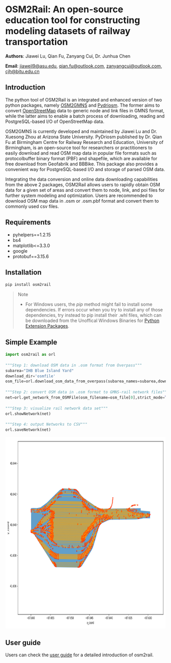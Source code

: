 # OSM2Rail: An open-source education tool for constructing modeling datasets of railway transportation
**Authors**: Jiawei Lu, Qian Fu, Zanyang Cui, Dr. Junhua Chen

**Email**: jiaweil9@asu.edu, qian.fu@outlook.com, zanyangcui@outlook.com, cjh@bjtu.edu.cn
## Introduction
The python tool of OSM2Rail is an integrated and enhanced version of two python packages, namely [OSM2GMNS](https://pypi.org/project/osm2gmns/) and [Pydriosm](https://pypi.org/project/pydriosm/). The former aims to convert [OpenStreetMap](https://www.openstreetmap.org/) data to generic node and link files in GMNS format, while the latter aims to enable a batch process of downloading, reading and PostgreSQL-based I/O of OpenStreetMap data.

OSM2GMNS is currently developed and maintained by Jiawei Lu and Dr. Xuesong Zhou at Arizona State University. PyDriosm published by Dr. Qian Fu at Birmingham Centre for Railway Research and Education, University of Birmingham, is an open-source tool for researchers or practitioners to easily download and read OSM map data in popular file formats such as protocolbuffer binary format (PBF) and shapefile, which are available for free download from Geofabrik and BBBike. This package also provides a convenient way for PostgreSQL-based I/O and storage of parsed OSM data.

Integrating the data conversion and online data downloading capabilities from the above 2 packages, OSM2Rail allows users to rapidly obtain OSM data for a given set of areas and convert them to node, link, and poi files for further system modeling and optimization. Users are recommended to download OSM map data in .osm or .osm.pbf format and convert them to commonly used csv files.

## Requirements
- pyhelpers==1.2.15
- bs4
- matplotlib<=3.3.0
- google
- protobuf==3.15.6

## Installation
```python
pip install osm2rail
```
>Note
> - For Windows users, the _pip_ method might fail to install some dependencies. If errors occur when you try to install any of those dependencies, try instead to pip install their .whl files, which can be downloaded from the Unoffical Windows Binaries for [Python Extension Packages](https://www.lfd.uci.edu/~gohlke/pythonlibs/).

## Simple Example
```python
import osm2rail as orl

"""Step 1: download OSM data in .osm format from Overpass"""
subarea="IHB Blue Island Yard"
download_dir='osmfile'
osm_file=orl.download_osm_data_from_overpass(subarea_names=subarea,download_dir=download_dir,ret_download_path=True)

"""Step 2: convert OSM data in .osm format to GMNS-rail network files"""
net=orl.get_network_from_OSMFile(osm_filename=osm_file[0],strict_mode=True,POIs=True)

"""Step 3: visualize rail network data set"""
orl.showNetwork(net)

"""Step 4: output Networks to CSV"""
orl.saveNetwork(net)
```
<img src="https://github.com/PariseC/osm2rail/blob/main/media/IHB%20Blue%20Island%20Yard.png?raw=true" width="800" height="600" alt="all modes network"/><br/>

## User guide
Users can check the [user guide](https://github.com/PariseC/osm2rail/tree/main/doc) for a detailed introduction of osm2rail.
